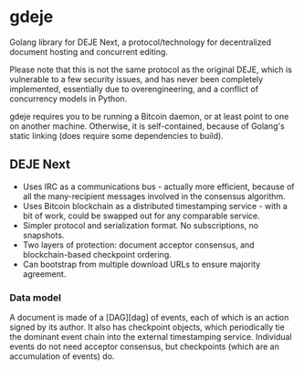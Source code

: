 gdeje
=====

Golang library for DEJE Next, a protocol/technology for decentralized document hosting and concurrent editing.

Please note that this is not the same protocol as the original DEJE, which is vulnerable to a few security issues, and has never been completely implemented, essentially due to overengineering, and a conflict of concurrency models in Python.

gdeje requires you to be running a Bitcoin daemon, or at least point to one on another machine. Otherwise, it is self-contained, because of Golang's static linking (does require some dependencies to build).

## DEJE Next

 * Uses IRC as a communications bus - actually more efficient, because of all the many-recipient messages involved in the consensus algorithm.
 * Uses Bitcoin blockchain as a distributed timestamping service - with a bit of work, could be swapped out for any comparable service.
 * Simpler protocol and serialization format. No subscriptions, no snapshots.
 * Two layers of protection: document acceptor consensus, and blockchain-based checkpoint ordering.
 * Can bootstrap from multiple download URLs to ensure majority agreement.

### Data model

A document is made of a [DAG][dag] of events, each of which is an action signed by its author. It also has checkpoint objects, which periodically tie the dominant event chain into the external timestamping service. Individual events do not need acceptor consensus, but checkpoints (which are an accumulation of events) do.
